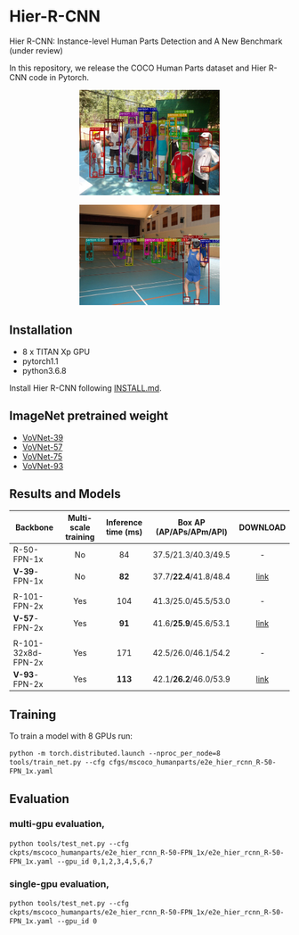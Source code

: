 # Hier-R-CNN
Hier R-CNN: Instance-level Human Parts Detection and A New Benchmark (under review)

In this repository, we release the COCO Human Parts dataset and Hier R-CNN code in Pytorch.

<p align="center"><img width="50%" src="data/pic1.jpg" /></p>
<p align="center"><img width="50%" src="data/pic2.jpg" /></p>


## Installation
- 8 x TITAN Xp GPU
- pytorch1.1
- python3.6.8

Install Hier R-CNN following [INSTALL.md](https://github.com/soeaver/Hier-R-CNN/blob/master/INSTALL.md).


## ImageNet pretrained weight

- [VoVNet-39](https://dl.dropbox.com/s/s7f4vyfybyc9qpr/vovnet39_statedict_norm.pth?dl=1)
- [VoVNet-57](https://dl.dropbox.com/s/b826phjle6kbamu/vovnet57_statedict_norm.pth?dl=1)
- [VoVNet-75](https://dl.dropbox.com/s/ve1h1ol2ge7yfta/vovnet75_statedict_norm.pth.tar?dl=1)
- [VoVNet-93](https://dl.dropbox.com/s/qtly316zv1isn0t/vovnet93_statedict_norm.pth.tar?dl=1)


## Results and Models
| Backbone  | Multi-scale training | Inference time (ms) | Box AP (AP/APs/APm/APl)  | DOWNLOAD |
|----------|:---------------:|:-------------------:|:------------------------:| :---:|
| R-50-FPN-1x       | No           | 84                  | 37.5/21.3/40.3/49.5      | - |
 **V-39**-FPN-1x       | No           |**82**                 | 37.7/**22.4**/41.8/48.4      | [link](https://dl.dropbox.com/s/8n0wyypfggliplw/FCOS-V-39-FPN-1x.pth?dl=1)|
 ||
| R-101-FPN-2x       | Yes           | 104                  | 41.3/25.0/45.5/53.0      | -                          
| **V-57**-FPN-2x        |Yes           | **91**                  | 41.6/**25.9**/45.6/53.1      |  [link](https://dl.dropbox.com/s/f1posfwebb2ynnp/FCOS-V-57-MS-FPN-2x.pth?dl=1)|
||
| R-101-32x8d-FPN-2x        | Yes           |171                   | 42.5/26.0/46.1/54.2      | -  |
| **V-93**-FPN-2x        | Yes           | **113**                  |   42.1/**26.2**/46.0/53.9    | [link](https://dl.dropbox.com/s/2v7go4lenvvjd1s/FCOS-V-93-MS-FPN-2x.pth?dl=1)|


## Training

To train a model with 8 GPUs run:
```
python -m torch.distributed.launch --nproc_per_node=8 tools/train_net.py --cfg cfgs/mscoco_humanparts/e2e_hier_rcnn_R-50-FPN_1x.yaml
```


## Evaluation

### multi-gpu evaluation,
```
python tools/test_net.py --cfg ckpts/mscoco_humanparts/e2e_hier_rcnn_R-50-FPN_1x/e2e_hier_rcnn_R-50-FPN_1x.yaml --gpu_id 0,1,2,3,4,5,6,7
```

### single-gpu evaluation,
```
python tools/test_net.py --cfg ckpts/mscoco_humanparts/e2e_hier_rcnn_R-50-FPN_1x/e2e_hier_rcnn_R-50-FPN_1x.yaml --gpu_id 0
```

